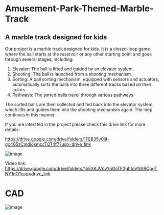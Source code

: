 # Amusement-Park-Themed-Marble-Track
## A marble track designed for kids

Our project is a marble track designed for kids. It is a closed-loop game where the ball starts at the reservoir or any other starting point and goes through several stages, including:


1. Elevator: The ball is lifted and guided by an elevator system.
2. Shooting: The ball is launched from a shooting mechanism.
3. Sorting: A ball sorting mechanism, equipped with sensors and actuators, automatically sorts the balls into three different tracks based on their colors.
4. Pathways: The sorted balls travel through various pathways.


The sorted balls are then collected and fed back into the elevator system, which lifts and guides them into the shooting mechanism again. The loop continues in this manner.

If you are intersted in the project please check this drive link for more details:

https://drive.google.com/drive/folders/1FEB35v0lif-gc465zCmdioxmccTQT4f7?usp=drive_link

![image](https://github.com/MostafaELFEEL/Amusement-Park-Themed-Marble-Track/assets/106331831/3bb1a78d-a1b0-4cb3-96f3-2bee5c178700)


Video link: https://drive.google.com/drive/folders/1bEXKJVpvYqGoTFXghtoVNARCpgTNY1nO?usp=drive_link

# CAD

![image](https://github.com/MostafaELFEEL/Amusement-Park-Themed-Marble-Track/assets/106331831/c7a2d7c7-33b1-4c02-86b2-e916323b0b95)


